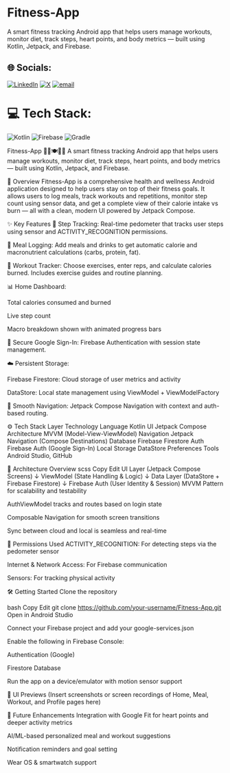 # Fitness-App
A smart fitness tracking Android app that helps users manage workouts, monitor diet, track steps, heart points, and body metrics — built using Kotlin, Jetpack, and Firebase.



## 🌐 Socials:
[![LinkedIn](https://img.shields.io/badge/LinkedIn-%230077B5.svg?logo=linkedin&logoColor=white)](https://linkedin.com/in/akshitrajput) [![X](https://img.shields.io/badge/X-black.svg?logo=X&logoColor=white)](https://x.com/akshitrajput_) [![email](https://img.shields.io/badge/Email-D14836?logo=gmail&logoColor=white)](mailto:rajput.akshit0810@gmail.com) 

# 💻 Tech Stack:
![Kotlin](https://img.shields.io/badge/kotlin-%237F52FF.svg?style=for-the-badge&logo=kotlin&logoColor=white) ![Firebase](https://img.shields.io/badge/firebase-%23039BE5.svg?style=for-the-badge&logo=firebase) ![Gradle](https://img.shields.io/badge/Gradle-02303A.svg?style=for-the-badge&logo=Gradle&logoColor=white)


Fitness-App 🏋️‍♂️🍽️🚶‍♀️
A smart fitness tracking Android app that helps users manage workouts, monitor diet, track steps, heart points, and body metrics — built using Kotlin, Jetpack, and Firebase.

📱 Overview
Fitness-App is a comprehensive health and wellness Android application designed to help users stay on top of their fitness goals. It allows users to log meals, track workouts and repetitions, monitor step count using sensor data, and get a complete view of their calorie intake vs burn — all with a clean, modern UI powered by Jetpack Compose.

✨ Key Features
🏃 Step Tracking: Real-time pedometer that tracks user steps using sensor and ACTIVITY_RECOGNITION permissions.

🍱 Meal Logging: Add meals and drinks to get automatic calorie and macronutrient calculations (carbs, protein, fat).

💪 Workout Tracker: Choose exercises, enter reps, and calculate calories burned. Includes exercise guides and routine planning.

📊 Home Dashboard:

Total calories consumed and burned

Live step count

Macro breakdown shown with animated progress bars

🔐 Secure Google Sign-In: Firebase Authentication with session state management.

☁️ Persistent Storage:

Firebase Firestore: Cloud storage of user metrics and activity

DataStore: Local state management using ViewModel + ViewModelFactory

🧭 Smooth Navigation: Jetpack Compose Navigation with context and auth-based routing.

⚙️ Tech Stack
Layer	Technology
Language	Kotlin
UI	Jetpack Compose
Architecture	MVVM (Model-View-ViewModel)
Navigation	Jetpack Navigation (Compose Destinations)
Database	Firebase Firestore
Auth	Firebase Auth (Google Sign-In)
Local Storage	DataStore Preferences
Tools	Android Studio, GitHub

📌 Architecture Overview
scss
Copy
Edit
UI Layer (Jetpack Compose Screens)
   ↓
ViewModel (State Handling & Logic)
   ↓
Data Layer (DataStore + Firebase Firestore)
   ↓
Firebase Auth (User Identity & Session)
MVVM Pattern for scalability and testability

AuthViewModel tracks and routes based on login state

Composable Navigation for smooth screen transitions

Sync between cloud and local is seamless and real-time

🔐 Permissions Used
ACTIVITY_RECOGNITION: For detecting steps via the pedometer sensor

Internet & Network Access: For Firebase communication

Sensors: For tracking physical activity

🛠️ Getting Started
Clone the repository

bash
Copy
Edit
git clone https://github.com/your-username/Fitness-App.git
Open in Android Studio

Connect your Firebase project and add your google-services.json

Enable the following in Firebase Console:

Authentication (Google)

Firestore Database

Run the app on a device/emulator with motion sensor support

📸 UI Previews
(Insert screenshots or screen recordings of Home, Meal, Workout, and Profile pages here)

🚀 Future Enhancements
Integration with Google Fit for heart points and deeper activity metrics

AI/ML-based personalized meal and workout suggestions

Notification reminders and goal setting

Wear OS & smartwatch support
